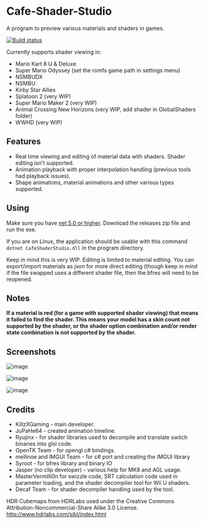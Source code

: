 # Cafe-Shader-Studio
A program to preview various materials and shaders in games. 

[![Build status](https://ci.appveyor.com/api/projects/status/366wvxjdim9s5xco?svg=true)](https://ci.appveyor.com/project/KillzXGaming/cafe-shader-studio)

Currently supports shader viewing in:

- Mario Kart 8 U & Deluxe
- Super Mario Odyssey (set the romfs game path in settings menu)
- NSMBUDX
- NSMBU
- Kirby Star Allies
- Splatoon 2 (very WIP)
- Super Mario Maker 2 (very WIP)
- Animal Crossing New Horizons (very WIP, add shader in GlobalShaders folder)
- WWHD (very WIP)

## Features
- Real time viewing and editing of material data with shaders. Shader editing isn't supported.
- Animation playback with proper interpolation handling (previous tools had playback issues).
- Shape animations, material animations and other various types supported.

## Using
Make sure you have [net 5.0 or higher](https://dotnet.microsoft.com/download/dotnet/5.0). Download the releases zip file and run the exe. 

If you are on Linux, the application should be usable with this command `dotnet CafeShaderStudio.dll` in the program directory.

Keep in mind this is very WIP. Editing is limited to material editing. You can export/import materials as json for more direct editing (though keep in mind if the file swapped uses a different shader file, then the bfres will need to be reopened.  

## Notes
**If a material is red (for a game with supported shader viewing) that means it failed to find the shader. This means your model has a skin count not supported by the shader, or the shader option combination and/or render state combination is not supported by the shader.**

## Screenshots

![image](https://user-images.githubusercontent.com/13475262/116014206-24a6f900-a602-11eb-8a34-31d07576909f.png)

![image](https://user-images.githubusercontent.com/13475262/115976415-eba45100-a53b-11eb-9893-a6988c57e7d6.png)

![image](https://user-images.githubusercontent.com/13475262/116013454-41d9c880-a5fe-11eb-9661-63671f92a7ce.png)

## Credits
- KillzXGaming - main developer.
- JuPaHe64 - created animation timeline.
- Ryujinx - for shader libraries used to decompile and translate switch binaries into glsl code.
- OpenTK Team - for opengl c# bindings.
- mellinoe and IMGUI Team - for c# port and creating the IMGUI library
- Syroot - for bfres library and binary IO
- Jasper (no clip developer) - various help for MK8 and AGL usage.
- MasterVermilli0n for swizzle code, SRT calculation code used in parameter loading, and the shader decompiler tool for Wii U shaders.
- Decaf Team - for shader decompiler handling used by the tool.

HDR Cubemaps from HDRLabs used under the Creative Commons Attribution-Noncommercial-Share Alike 3.0 License. http://www.hdrlabs.com/sibl/index.html
